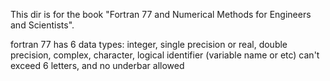 This dir is for the book "Fortran 77 and Numerical Methods for Engineers and Scientists".

fortran 77 has 6 data types: integer, single precision or real, double precision, complex, character, logical
identifier (variable name or etc) can't exceed 6 letters, and no underbar allowed